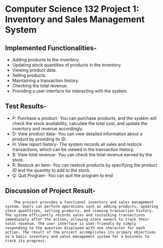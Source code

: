 # Computer Science 132 Project 1: Inventory and Sales Management System

## Implemented Functionalities-
  * Adding products to the inventory.
  * Updating stock quantities of products in the inventory.
  * Viewing product data.
  * Selling products.
  * Maintaining a transaction history.
  * Checking the total revenue.
  * Providing a user interface for interacting with the system.


## Test Results-
* P: Purchase a product- You can purchase products, and the system will check the stock availability, calculate the total cost, and                   update the inventory and revenue accordingly.
* D: View product data- You can view detailed information about a product by providing its ID.
* H: View report history- The system records all sales and restock transactions, which can be viewed in the transaction history.
* B: View total revenue- You can check the total revenue earned by the store.
* R: Restock an item- You can restock products by specifying the product ID and the quantity to add to the stock.
* Q: Quit Program- You can quit the program to end


## Discussion of Project Result-
        The project provides a functional inventory and sales management system. Users can perform operations such as adding products, updating          stock quantities, selling products, and viewing transaction history. The system efficiently records sales and restocking transactions            immediately after the action, allowing store owners to track their total revenue. The user interface is user-friendly by simply                  responding to the question displayed with one character for each action. The result of the project accomplishes its primary objectives           as a basic inventory and sales management system for a business to track its progress.

    
    
      


